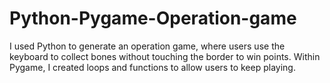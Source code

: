 # Python-Pygame-Operation-game
I used Python to generate an operation game, where users use the keyboard to collect bones without touching the border to win points. Within Pygame, I created loops and functions to allow users to keep playing.
